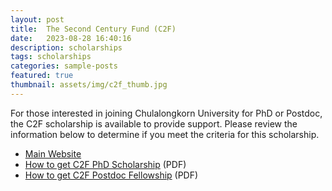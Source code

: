 ```yaml
---
layout: post
title:  The Second Century Fund (C2F)
date:   2023-08-28 16:40:16
description: scholarships
tags: scholarships
categories: sample-posts
featured: true
thumbnail: assets/img/c2f_thumb.jpg
---
```





For those interested in joining Chulalongkorn University for PhD or Postdoc, the C2F scholarship is available to provide support. Please review the information below to determine if you meet the criteria for this scholarship.

- [Main Website](https://c2f.chula.ac.th/)
- [How to get C2F PhD Scholarship](https://c2f.chula.ac.th/wp-content/uploads/2022/05/How-to-get-C2F-PhD-scholarship-Slide-1.pdf) (PDF)
- [How to get C2F Postdoc Fellowship](https://c2f.chula.ac.th/wp-content/uploads/2022/11/Information-of-C2F-Post-doctoral-Fellowship_Track-A-_-Track-B_2023.pptx.pdf) (PDF)
